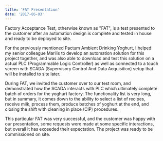 ```yaml
---
title: 'FAT Presentation'
date: '2017-06-03'
---
```


Factory Acceptance Test, otherwise known as "FAT", is a test presented to the customer after an automation design is complete and tested in house and ready to be deployed to site. 

For the previously mentioned Pactum Ambient Drinking Yoghurt, I helped my senior colleague Marilis to develop an automation solution for this project together, and was also able to download and test this solution on a actual PLC (Programmable Logic Controller) as well as connected to a touch screen with SCADA (Supervisory Control And Data Acquisition) setup that will be installed to site later. 

During FAT, we invited the customer over to our test room, and demonstrated how the SCADA interacts with PLC which ultimately complete batch of orders for the yoghurt factory. The functionality list is very long, but in summary, it comes down to the ability to select a list of recipes, receive milk, process them, produce batches of yoghurt at the end, and closing the shift with cleaning in place (CIP) procedures. 

This particular FAT was very successful, and the customer was happy with our presentation, some requests were made at some specific interactions, but overall it has exceeded their expectation. The project was ready to be commissioned on site. 